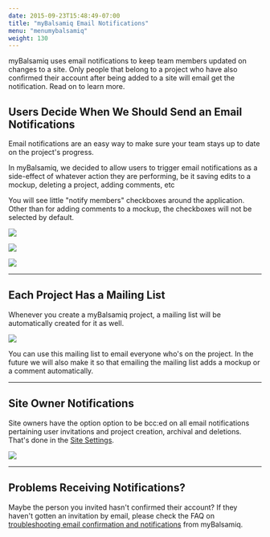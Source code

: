 ```yaml
---
date: 2015-09-23T15:48:49-07:00
title: "myBalsamiq Email Notifications"
menu: "menumybalsamiq"
weight: 130
---
```


myBalsamiq uses email notifications to keep team members updated on changes to a site. Only people that belong to a project who have also confirmed their account after being added to a site will email get the notification. Read on to learn more.

## Users Decide When We Should Send an Email Notifications

Email notifications are an easy way to make sure your team stays up to date on the project's progress.

In myBalsamiq, we decided to allow users to trigger email notifications as a side-effect of whatever action they are performing, be it saving edits to a mockup, deleting a project, adding comments, etc

You will see little "notify members" checkboxes around the application. Other than for adding comments to a mockup, the checkboxes will not be selected by default.

![](//media.balsamiq.com/img/support/docs/myb/notification_comment.png)

![](//media.balsamiq.com/img/support/docs/myb/notification_delete.png)

![](//media.balsamiq.com/img/support/docs/myb/notification_editor.png)

---
## Each Project Has a Mailing List

Whenever you create a myBalsamiq project, a mailing list will be automatically created for it as well.

![](//media.balsamiq.com/img/support/docs/myb/project-members.png)

You can use this mailing list to email everyone who's on the project. In the future we will also make it so that emailing the mailing list adds a mockup or a comment automatically.

---
## Site Owner Notifications

Site owners have the option option to be bcc:ed on all email notifications pertaining user invitations and project creation, archival and deletions. That's done in the [Site Settings](/mybalsamiq/sitesettings/#administration).

![](//media.balsamiq.com/img/support/docs/myb/notification_siteowner.png)

---
## Problems Receiving Notifications?

Maybe the person you invited hasn't confirmed their account? If they haven't gotten an invitation by email, please check the FAQ on [troubleshooting email confirmation and notifications](https://support.balsamiq.com/mybalsamiq/confirmationemail/#troubleshooting) from myBalsamiq.
